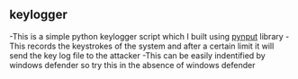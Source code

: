 ## keylogger
-This is a simple python keylogger script which I built using [pynput](https://pypi.org/project/pynput/) library 
-This records the keystrokes of the system and after a certain limit it will send the key log file to the attacker
-This can be easily indentified by windows defender so try this in the absence of windows defender
